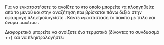 Για να εγκαταστήσετε το  ανοίξτε το  στο οποίο μπορείτε να πλοηγηθείτε
από το μενού  και στην αναζήτηση που βρίσκεται πάνω δεξιά στην
εφαρμογή πληκτρολογείστε . Κάντε εγκατάσταση το πακέτο με τίτλο
και όνομα πακέτου .

Διαφορετικά μπορείτε να ανοίξετε ένα τερματικό (δίνοντας το συνδυασμό
++) και να πληκτρολογήστε: